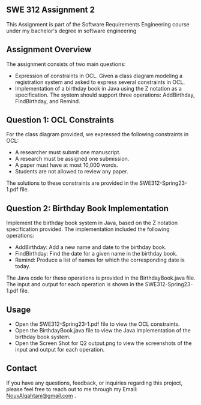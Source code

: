 ## SWE 312 Assignment 2
This Assignment is part of the Software Requirements Engineering course under my bachelor's degree in software engineering

## Assignment Overview
The assignment consists of two main questions:
- Expression of constraints in OCL. Given a class diagram modeling a registration system and asked to express several constraints in OCL.
- Implementation of a birthday book in Java using the Z notation as a specification. The system should support three operations: AddBirthday, FindBirthday, and Remind.
## Question 1: OCL Constraints
For the class diagram provided, we expressed the following constraints in OCL:
- A researcher must submit one manuscript.
- A research must be assigned one submission.
- A paper must have at most 10,000 words.
- Students are not allowed to review any paper.


The solutions to these constraints are provided in the SWE312-Spring23-1.pdf file.
## Question 2: Birthday Book Implementation
Implement the birthday book system in Java, based on the Z notation specification provided. The implementation included the following operations:
- AddBirthday: Add a new name and date to the birthday book.
- FindBirthday: Find the date for a given name in the birthday book.
- Remind: Produce a list of names for which the corresponding date is today.


The Java code for these operations is provided in the BirthdayBook.java file. The input and output for each operation is shown in the SWE312-Spring23-1.pdf file.
## Usage
- Open the SWE312-Spring23-1.pdf file to view the OCL constraints.
- Open the BirthdayBook.java file to view the Java implementation of the birthday book system.
- Open the Screen Shot for Q2 output.png to view the screenshots of the input and output for each operation.
## Contact
If you have any questions, feedback, or inquiries regarding this project, please feel free to reach out to me through my Email: NouvAlqahtani@gmail.com .
